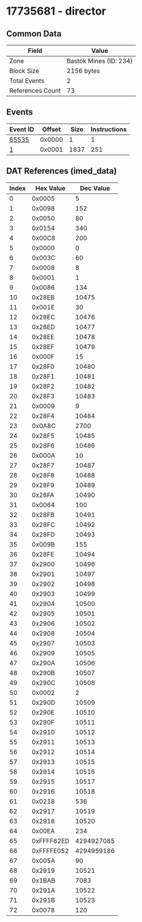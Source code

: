 # 17735681 - director

## Common Data

| Field            | Value                  |
|------------------|------------------------|
| Zone             | Bastok Mines (ID: 234) |
| Block Size       | 2156 bytes             |
| Total Events     | 2                      |
| References Count | 73                     |

## Events

| Event ID            | Offset   |   Size |   Instructions |
|---------------------|----------|--------|----------------|
| [65535](./65535.md) | 0x0000   |      1 |              1 |
| [1](./1.md)         | 0x0001   |   1837 |            251 |

## DAT References (imed_data)

|   Index | Hex Value   |   Dec Value |
|---------|-------------|-------------|
|       0 | 0x0005      |           5 |
|       1 | 0x0098      |         152 |
|       2 | 0x0050      |          80 |
|       3 | 0x0154      |         340 |
|       4 | 0x00C8      |         200 |
|       5 | 0x0000      |           0 |
|       6 | 0x003C      |          60 |
|       7 | 0x0008      |           8 |
|       8 | 0x0001      |           1 |
|       9 | 0x0086      |         134 |
|      10 | 0x28EB      |       10475 |
|      11 | 0x001E      |          30 |
|      12 | 0x28EC      |       10476 |
|      13 | 0x28ED      |       10477 |
|      14 | 0x28EE      |       10478 |
|      15 | 0x28EF      |       10479 |
|      16 | 0x000F      |          15 |
|      17 | 0x28F0      |       10480 |
|      18 | 0x28F1      |       10481 |
|      19 | 0x28F2      |       10482 |
|      20 | 0x28F3      |       10483 |
|      21 | 0x0009      |           9 |
|      22 | 0x28F4      |       10484 |
|      23 | 0x0A8C      |        2700 |
|      24 | 0x28F5      |       10485 |
|      25 | 0x28F6      |       10486 |
|      26 | 0x000A      |          10 |
|      27 | 0x28F7      |       10487 |
|      28 | 0x28F8      |       10488 |
|      29 | 0x28F9      |       10489 |
|      30 | 0x28FA      |       10490 |
|      31 | 0x0064      |         100 |
|      32 | 0x28FB      |       10491 |
|      33 | 0x28FC      |       10492 |
|      34 | 0x28FD      |       10493 |
|      35 | 0x009B      |         155 |
|      36 | 0x28FE      |       10494 |
|      37 | 0x2900      |       10496 |
|      38 | 0x2901      |       10497 |
|      39 | 0x2902      |       10498 |
|      40 | 0x2903      |       10499 |
|      41 | 0x2904      |       10500 |
|      42 | 0x2905      |       10501 |
|      43 | 0x2906      |       10502 |
|      44 | 0x2908      |       10504 |
|      45 | 0x2907      |       10503 |
|      46 | 0x2909      |       10505 |
|      47 | 0x290A      |       10506 |
|      48 | 0x290B      |       10507 |
|      49 | 0x290C      |       10508 |
|      50 | 0x0002      |           2 |
|      51 | 0x290D      |       10509 |
|      52 | 0x290E      |       10510 |
|      53 | 0x290F      |       10511 |
|      54 | 0x2910      |       10512 |
|      55 | 0x2911      |       10513 |
|      56 | 0x2912      |       10514 |
|      57 | 0x2913      |       10515 |
|      58 | 0x2914      |       10516 |
|      59 | 0x2915      |       10517 |
|      60 | 0x2916      |       10518 |
|      61 | 0x0218      |         536 |
|      62 | 0x2917      |       10519 |
|      63 | 0x2918      |       10520 |
|      64 | 0x00EA      |         234 |
|      65 | 0xFFFF62ED  |  4294927085 |
|      66 | 0xFFFFE052  |  4294959186 |
|      67 | 0x005A      |          90 |
|      68 | 0x2919      |       10521 |
|      69 | 0x1BAB      |        7083 |
|      70 | 0x291A      |       10522 |
|      71 | 0x291B      |       10523 |
|      72 | 0x0078      |         120 |
